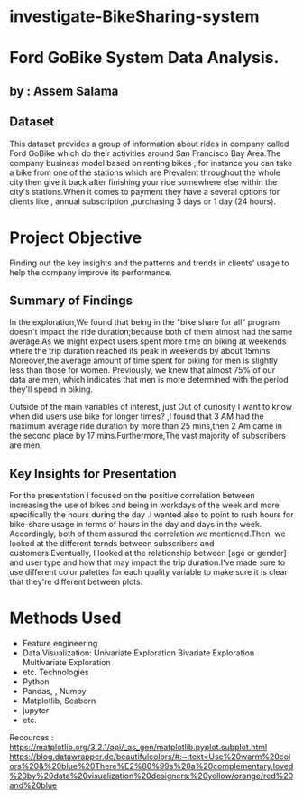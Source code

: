 # investigate-BikeSharing-system
# Ford GoBike System Data Analysis.
## by : Assem Salama


## Dataset

This dataset provides a group of information about rides in company called Ford GoBike which do their activities around San Francisco Bay Area.The company business model based on renting bikes , for instance you can take a bike from one of the stations which are Prevalent throughout the whole city then give it back after finishing your ride somewhere else within the city's stations.When it comes to payment they have a several options for clients like , annual subscription ,purchasing 3 days or 1 day (24 hours).

# Project Objective

Finding out the key insights and the patterns and trends in clients' usage to help the company improve its performance.

## Summary of Findings

In the exploration,We found that being in the "bike share for all" program doesn't impact the ride duration;because both of them almost had the same average.As we might expect users spent more time on biking at weekends where the trip duration reached its peak in weekends by about 15mins. Moreover,the average amount of time spent for biking for men is slightly less than those for women. Previously, we knew that almost 75% of our data are men, which indicates that men is more determined with the period they'll spend in biking.

Outside of the main variables of interest, just Out of curiosity I want to know when did users use bike for longer times? ,I found that 3 AM had the maximum average ride duration by more than 25 mins,then 2 Am came in the second place by 17 mins.Furthermore,The vast majority of subscribers are men.

## Key Insights for Presentation

For the presentation I focused on the positive correlation between increasing the use of bikes and being in workdays of the week and more specifically the hours during the day .I wanted also to point to rush hours for bike-share usage in terms of hours in the day and days in the week. Accordingly, both of them assured the correlation we mentioned.Then, we looked at the different ternds between subscribers and customers.Eventually, I looked at the relationship between [age or gender] and user type and how that may impact the trip duration.I've made
sure to use different color palettes for each quality variable to make sure it
is clear that they're different between plots.

# Methods Used
- Feature engineering
- Data Visualization:
   Univariate Exploration
   Bivariate Exploration
   Multivariate Exploration
- etc.
Technologies
- Python
- Pandas, , Numpy
- Matplotlib, Seaborn
- jupyter
- etc.

Recources : 
https://matplotlib.org/3.2.1/api/_as_gen/matplotlib.pyplot.subplot.html
https://blog.datawrapper.de/beautifulcolors/#:~:text=Use%20warm%20colors%20&%20blue%20There%E2%80%99s%20a%20complementary,loved%20by%20data%20visualization%20designers:%20yellow/orange/red%20and%20blue
